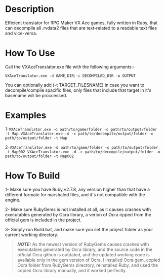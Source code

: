 # Description
Efficient translator for RPG Maker VX Ace games, fully written in Ruby, that can decompile all .rvdata2 files that are text-related to a readable text files and vice-versa.

# How To Use
Call the VXAceTranslator.exe file with the following arguments:-

```VXAceTranslator.exe -d GAME_DIR|-c DECOMPILED_DIR -o OUTPUT```

You can optionally add (-t TARGET_FILESNAME) in case you want to decompile/compile spacific files, only files that include that target in it's basename will be proccessed.

# Examples
1-``VXAceTranslator.exe -d oath/to/game/folder -o path/to/output/folder -t Map
VXAceTranslator.exe -d -c path/to/decompile/output/folder -o path/to/output/folder -t Map``

2-``VXAceTranslator.exe -d oath/to/game/folder -o path/to/output/folder -t Map002
VXAceTranslator.exe -d -c path/to/decompile/output/folder -o path/to/output/folder -t Map002``

# How To Build
1- Make sure you have Ruby v2.7.8, any version higher than that have a different formate for marshaled files, and it's not compatible with the engine.

2- Make sure RubyGems is not installed at all, as it causes crashes with executables generated by Ocra library, a verion of Ocra ripped from the official gem is included in the project.

3- Simply run Build.bat, and make sure you set the project folder as your current working directory.

> **_NOTE:_** As the newest version of RubyGems causes crashes with executables generated by Ocra library, and the source code in the official Ocra github is outdated, and the updated working code is available only in the gem version of Ocra, I installed Ocra gem, copied Ocra folder from RubyGems directory, reinstalled Ruby, and used the copied Ocra library manually, and it worked perfectly.
